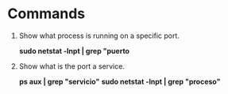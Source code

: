# Commands

1. Show what process is running on a specific port.

    **sudo netstat -lnpt | grep "puerto**
    
2. Show what is the port a service.

    **ps aux | grep "servicio"**
    **sudo netstat -lnpt | grep "proceso"**
